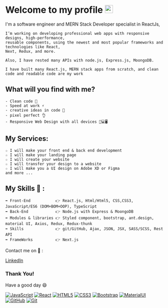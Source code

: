 
# Welcome to my profile <img src="https://user-images.githubusercontent.com/1303154/88677602-1635ba80-d120-11ea-84d8-d263ba5fc3c0.gif" width="25">

I'm a software engineer and MERN Stack Developer specialist in ReactJs,

```
I’m working on developing professional web apps with responsive designs, high-performance,
reusable components, using the newest and most popular frameworks and technologies like React,
Next, Redux, and more.

Also, I have rested many APIs with node.js, Express.js, MoongoDB.

I have built many React.js, MERN stack apps from scratch, and clean code and readable code are my work
```

## What will you find with me? 

```
- Clean code 🧹
- Speed at work ⚡
- creative ideas in code 💭
- pixel perfect 👌
- Responsive Web Design with all devices 📱💻🖥️
```

## My Services: 
```
☆ I will make your front end & back end development 
☆ I will make your landing page
☆ I will create your website
☆ I will transfer your design to a website
☆ I will make you a UI design on Adobe XD or Figma
and more ...
```

## My Skills 🤔 :
```
➡ Front-End           👉 React.js, Html/Html5, CSS,CSS3, JavaScript/ES6 (DOM+BOM+OOP), TypeScript
➡ Back-End            👉 Node.js with Express & MoongoDB
➡ Modules & libraries 👉 Styled component, bootstrap, ant.design, material UI, Axios, Redux, Redux-thunk
➡ Skills              👉 git/GitHub, Ajax, JSON, JSX, SASS/SCSS, Rest API
➡ FrameWorks          👉 Next.js
```

Contact me on 💬 :


<a href="https://www.linkedin.com/in/shomans/" target="_blank">LinkedIn</a>



### Thank You!
Have a good day 😄




[![JavaScript](https://img.shields.io/badge/-JavaScript-black?style=flat&logo=javascript&link=https://github.com/SHOMANS)](https://github.com/SHOMANS)
[![React](https://img.shields.io/badge/-React-black?style=flat&logo=react&link=https://github.com/SHOMANS)](https://github.com/SHOMANS)
[![HTML5](https://img.shields.io/badge/-HTML5-E34F26?style=flat&logo=html5&logoColor=white&link=https://github.com/SHOMANS)](https://github.com/SHOMANS)
[![CSS3](https://img.shields.io/badge/-CSS3-1572B6?style=flat&logo=css3&link=https://github.com/SHOMANS)](https://github.com/SHOMANS)
[![Bootstrap](https://img.shields.io/badge/-Bootstrap-563D7C?style=flat&logo=bootstrap&link=https://github.com/SHOMANS)](https://github.com/SHOMANS)
[![MaterialUI](https://img.shields.io/badge/-Material_UI-0081CB?style=flat&logo=material-ui&link=https://github.com/SHOMANS)](https://github.com/SHOMANS)
[![GitHub](https://img.shields.io/badge/-GitHub-181717?style=flat&logo=github&link=https://github.com/SHOMANS)](https://github.com/SHOMANS)
[![Git](https://img.shields.io/badge/-Git-black?style=flat&logo=git&link=https://github.com/SHOMANS)](https://github.com/SHOMANS)
